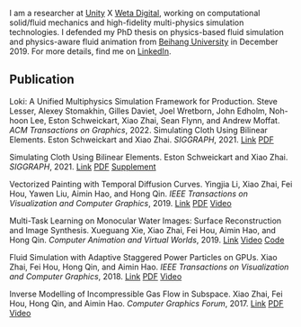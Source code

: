 I am a researcher at [Unity](https://unity.com/) X [Weta Digital](https://www.wetafx.co.nz/), working on computational solid/fluid mechanics and high-fidelity multi-physics simulation technologies. I defended my PhD thesis on physics-based fluid simulation and physics-aware fluid animation from [Beihang University](https://ev.buaa.edu.cn/) in December 2019. For more details, find me on [LinkedIn](https://www.linkedin.com/in/zhai-xiao/).

## Publication

Loki: A Unified Multiphysics Simulation Framework for Production. Steve Lesser, Alexey Stomakhin, Gilles Daviet, Joel Wretborn, John Edholm, Noh-hoon Lee, Eston Schweickart, Xiao Zhai, Sean Flynn, and Andrew Moffat. *ACM Transactions on Graphics*, 2022. Simulating Cloth Using Bilinear Elements. Eston Schweickart and Xiao Zhai. *SIGGRAPH*, 2021.
[Link](https://dl.acm.org/doi/abs/10.1145/3528223.3530058) [PDF](http://alexey.stomakhin.com/research/siggraph2022_loki.pdf)

Simulating Cloth Using Bilinear Elements. Eston Schweickart and Xiao Zhai. *SIGGRAPH*, 2021.
[Link](https://dl.acm.org/doi/10.1145/3450623.3464675) [PDF](/assets/publication/%5B2021%5D%5BSIGGRAPH%5DSimulating%20Cloth%20Using%20Bilinear%20Elements.pdf) [Supplement](/assets/publication/%5B2021%5D%5BSIGGRAPH%5D%5BSupplement%5DSimulating%20Cloth%20Using%20Bilinear%20Elements.pdf)

Vectorized Painting with Temporal Diffusion Curves. Yingjia Li, Xiao Zhai, Fei Hou, Yawen Liu, Aimin Hao, and Hong Qin. *IEEE Transactions on Visualization and Computer Graphics*, 2019.
[Link](https://ieeexplore.ieee.org/document/8765801) [PDF](/assets/publication/%5B2019%5D%5BTVCG%5DVectorized%20Painting%20with%20Temporal%20Diffusion%20Curves.pdf) [Video](https://youtu.be/pQvwzhqtNq8)

Multi-Task Learning on Monocular Water Images: Surface Reconstruction and Image Synthesis. Xueguang Xie, Xiao Zhai, Fei Hou, Aimin Hao, and Hong Qin. *Computer Animation and Virtual Worlds*, 2019.
[Link](https://onlinelibrary.wiley.com/doi/10.1002/cav.1896) [Video](https://youtu.be/fwHSEZtKHBY) [Code](https://github.com/zhai-xiao/Water-Surface-Reconstruction-and-Image-Synthesis)

Fluid Simulation with Adaptive Staggered Power Particles on GPUs. Xiao Zhai, Fei Hou, Hong Qin, and Aimin Hao. *IEEE Transactions on Visualization and Computer Graphics*, 2018.
[Link](https://ieeexplore.ieee.org/document/8573859) [PDF](/assets/publication/%5B2018%5D%5BTVCG%5DFluid%20Simulation%20with%20Adaptive%20Staggered%20Power%20Particles%20on%20GPUs.pdf) [Video](https://youtu.be/RseHJhQamTQ)

Inverse Modelling of Incompressible Gas Flow in Subspace. Xiao Zhai, Fei Hou, Hong Qin, and Aimin Hao. *Computer Graphics Forum*, 2017.
[Link](http://onlinelibrary.wiley.com/wol1/doi/10.1111/cgf.12861/abstract) [PDF](/assets/publication/%5B2016%5D%5BCGF%5DInverse%20Modelling%20of%20Incompressible%20Gas%20Flow%20in%20Subspace.pdf) [Video](https://youtu.be/nzJuTha9xy8)